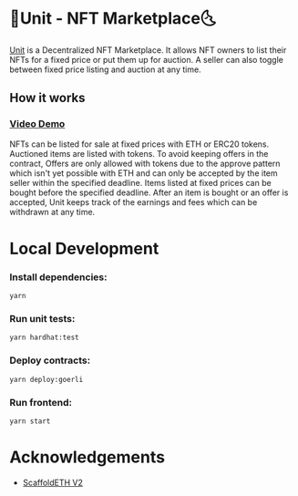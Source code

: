 # 🌛Unit - NFT Marketplace🌜

[Unit](https://unit-mu.vercel.app/) is a Decentralized NFT Marketplace. It allows NFT owners to list their NFTs for a fixed price or put them up for auction. A seller can also toggle between fixed price listing and auction at any time.

## How it works

### [Video Demo](https://www.youtube.com/watch?v=M6UHlhepcBo)

NFTs can be listed for sale at fixed prices with ETH or ERC20 tokens. Auctioned items are listed with tokens. To avoid keeping offers in the contract, Offers are only allowed with tokens due to the approve pattern which isn't yet possible with ETH and can only be accepted by the item seller within the specified deadline.
Items listed at fixed prices can be bought before the specified deadline. After an item is bought or an offer is accepted, Unit keeps track of the earnings and fees which can be withdrawn at any time.

# Local Development

### Install dependencies:

```shell
yarn
```

### Run unit tests:

```shell
yarn hardhat:test
```

### Deploy contracts:

```shell
yarn deploy:goerli
```

### Run frontend:

```shell
yarn start
```

# Acknowledgements

- [ScaffoldETH V2](https://github.com/scaffold-eth/se-2)
